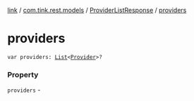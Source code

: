 [link](../../index.md) / [com.tink.rest.models](../index.md) / [ProviderListResponse](index.md) / [providers](./providers.md)

# providers

`var providers: `[`List`](https://kotlinlang.org/api/latest/jvm/stdlib/kotlin.collections/-list/index.html)`<`[`Provider`](../-provider/index.md)`>?`

### Property

`providers` - 